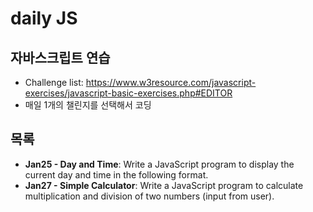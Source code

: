 # daily JS

## 자바스크립트 연습

- Challenge list: https://www.w3resource.com/javascript-exercises/javascript-basic-exercises.php#EDITOR
- 매일 1개의 챌린지를 선택해서 코딩

## 목록

- **Jan25 - Day and Time**: Write a JavaScript program to display the current day and time in the following format.
- **Jan27 - Simple Calculator**: Write a JavaScript program to calculate multiplication and division of two numbers (input from user).
